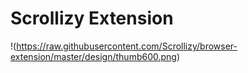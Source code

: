 # Scrollizy Extension

!(https://raw.githubusercontent.com/Scrollizy/browser-extension/master/design/thumb600.png)
